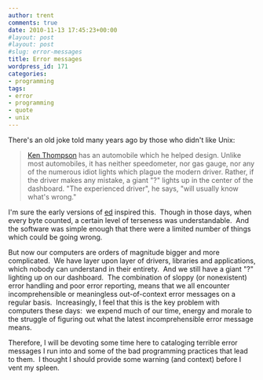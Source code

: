```yaml
---
author: trent
comments: true
date: 2010-11-13 17:45:23+00:00
#layout: post
#layout: post
#slug: error-messages
title: Error messages
wordpress_id: 171
categories:
- programming
tags:
- error
- programming
- quote
- unix
---
```


There's an old joke told many years ago by those who didn't like Unix:


>[Ken Thompson](http://en.wikipedia.org/wiki/Ken_Thompson) has an automobile which he helped design. Unlike most automobiles, it has neither speedometer, nor gas gauge, nor any of the numerous idiot lights which plague the modern driver. Rather, if the driver makes any mistake, a giant "?" lights up in the center of the dashboard. "The experienced driver", he says, "will usually know what's wrong."


I'm sure the early versions of [ed](http://en.wikipedia.org/wiki/Ed_(text_editor)) inspired this.  Though in those days, when every byte counted, a certain level of terseness was understandable.  And the software was simple enough that there were a limited number of things which could be going wrong.

But now our computers are orders of magnitude bigger and more complicated.  We have layer upon layer of drivers, libraries and applications, which nobody can understand in their entirety.  And we still have a giant "?" lighting up on our dashboard.  The combination of sloppy (or nonexistent) error handling and poor error reporting, means that we all encounter incomprehensible or meaningless out-of-context error messages on a regular basis.  Increasingly, I feel that this is the key problem with computers these days:  we expend much of our time, energy and morale to the struggle of figuring out what the latest incomprehensible error message means.

Therefore, I will be devoting some time here to cataloging terrible error messages I run into and some of the bad programming practices that lead to them.  I thought I should provide some warning (and context) before I vent my spleen.
